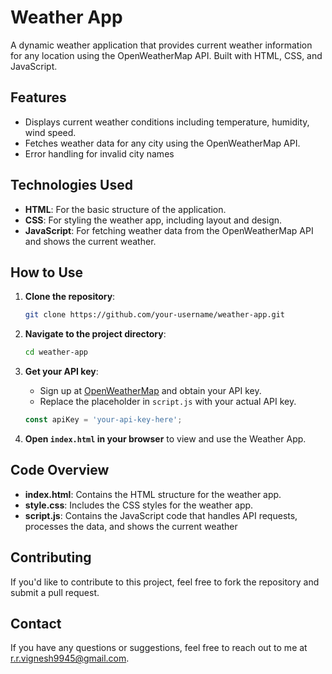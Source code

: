 # Weather App

A dynamic weather application that provides current weather information for any location using the OpenWeatherMap API. Built with HTML, CSS, and JavaScript.

## Features

- Displays current weather conditions including temperature, humidity, wind speed.
- Fetches weather data for any city using the OpenWeatherMap API.
- Error handling for invalid city names 

## Technologies Used

- **HTML**: For the basic structure of the application.
- **CSS**: For styling the weather app, including layout and design.
- **JavaScript**: For fetching weather data from the OpenWeatherMap API and shows the current weather.

## How to Use

1. **Clone the repository**:

    ```bash
    git clone https://github.com/your-username/weather-app.git
    ```

2. **Navigate to the project directory**:

    ```bash
    cd weather-app
    ```

3. **Get your API key**:
   - Sign up at [OpenWeatherMap](https://openweathermap.org/api) and obtain your API key.
   - Replace the placeholder in `script.js` with your actual API key.

    ```javascript
    const apiKey = 'your-api-key-here';
    ```

4. **Open `index.html` in your browser** to view and use the Weather App.

## Code Overview

- **index.html**: Contains the HTML structure for the weather app.
- **style.css**: Includes the CSS styles for the weather app.
- **script.js**: Contains the JavaScript code that handles API requests, processes the data, and shows the current weather

## Contributing

If you'd like to contribute to this project, feel free to fork the repository and submit a pull request.

## Contact

If you have any questions or suggestions, feel free to reach out to me at r.r.vignesh9945@gmail.com.



